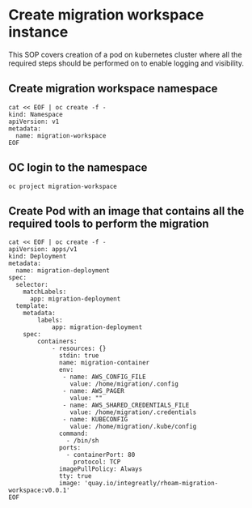 # Create migration workspace instance

This SOP covers creation of a pod on kubernetes cluster where all the required steps should be performed on to enable logging and visibility.

## Create migration workspace namespace
```
cat << EOF | oc create -f -
kind: Namespace
apiVersion: v1
metadata:
  name: migration-workspace
EOF
```

## OC login to the namespace
```
oc project migration-workspace
```

## Create Pod with an image that contains all the required tools to perform the migration

```                                                          
cat << EOF | oc create -f -         
apiVersion: apps/v1
kind: Deployment
metadata:
  name: migration-deployment
spec:
  selector:
    matchLabels:
      app: migration-deployment
  template:
    metadata:
        labels:
            app: migration-deployment
    spec:
        containers:
            - resources: {}
              stdin: true
              name: migration-container
              env:
               - name: AWS_CONFIG_FILE
                 value: /home/migration/.config
               - name: AWS_PAGER
                 value: ""
               - name: AWS_SHARED_CREDENTIALS_FILE
                 value: /home/migration/.credentials
               - name: KUBECONFIG
                 value: /home/migration/.kube/config
              command:
                - /bin/sh
              ports:
                - containerPort: 80
                  protocol: TCP
              imagePullPolicy: Always
              tty: true
              image: 'quay.io/integreatly/rhoam-migration-workspace:v0.0.1'
EOF
```
